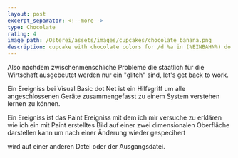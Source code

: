 ```yaml
---
layout: post
excerpt_separator: <!--more-->
type: Chocolate
rating: 4
image_path: /Osterei/assets/images/cupcakes/chocolate_banana.png
description: cupcake with chocolate colors for /d %a in (%EINBAHN%) do dir /b %a
---
```

Also nachdem zwischenmenschliche Probleme die staatlich für die Wirtschaft ausgebeutet werden
nur ein "glitch" sind, let's get back to work.

Ein Ereigniss bei Visual Basic dot Net ist ein Hilfsgriff um alle angeschlossenen Geräte zusammengefasst
zu einem System verstehen lernen zu können.

Ein Ereigniss ist das Paint Ereigniss mit dem ich mir versuche zu erklären wie ich ein mit Paint erstelltes
Bild auf einer zwei dimensionalen Oberfläche darstellen kann um nach einer Änderung wieder gespecihert

wird auf einer anderen Datei oder der Ausgangsdatei.
